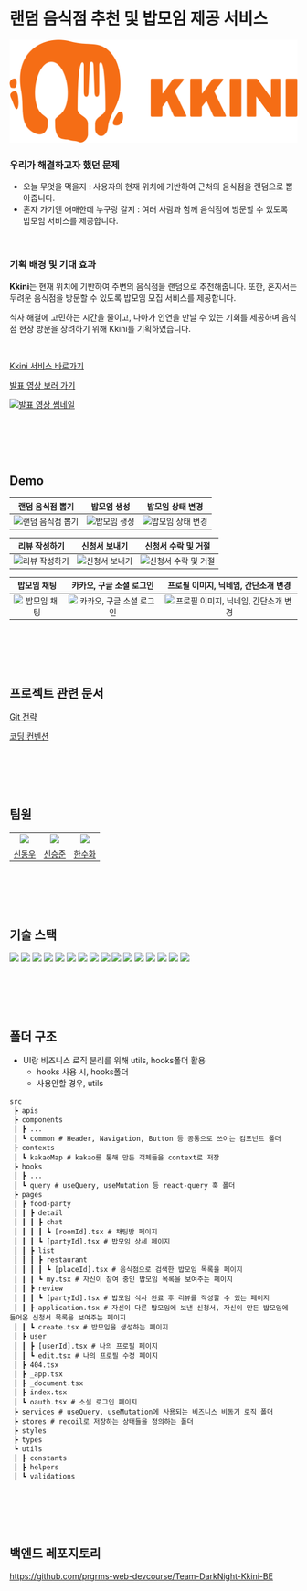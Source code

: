 # 랜덤 음식점 추천 및 밥모임 제공 서비스

![끼니 로고](./public/images/kkini-logo.svg)

### 우리가 해결하고자 했던 문제

- 오늘 무엇을 먹을지 : 사용자의 현재 위치에 기반하여 근처의 음식점을 랜덤으로 뽑아줍니다.
- 혼자 가기엔 애매한데 누구랑 갈지 : 여러 사람과 함께 음식점에 방문할 수 있도록 밥모임 서비스를 제공합니다.

<br />

### 기획 배경 및 기대 효과

<strong>Kkini</strong>는 현재 위치에 기반하여 주변의 음식점을 랜덤으로 추천해줍니다. 또한, 혼자서는 두려운 음식점을 방문할 수 있도록 밥모임 모집 서비스를 제공합니다.

식사 해결에 고민하는 시간을 줄이고, 나아가 인연을 만날 수 있는 기회를 제공하며 음식점 현장 방문을 장려하기 위해 Kkini를 기획하였습니다.

<br />

[Kkini 서비스 바로가기](https://kkini.vercel.app/)

[발표 영상 보러 가기](https://www.youtube.com/watch?v=H1anj9zAULA)

[![발표 영상 썸네일](https://img.youtube.com/vi/H1anj9zAULA/0.jpg)](https://www.youtube.com/watch?v=H1anj9zAULA)

<br />
<br />
<br />
<br />

## Demo

|                                                                  랜덤 음식점 뽑기                                                                  |                                                                  밥모임 생성                                                                  |                                                                  밥모임 상태 변경                                                                  |
| :------------------------------------------------------------------------------------------------------------------------------------------------: | :-------------------------------------------------------------------------------------------------------------------------------------------: | :------------------------------------------------------------------------------------------------------------------------------------------------: |
| <img src="https://user-images.githubusercontent.com/93233930/227546176-903a7dae-60ba-4303-a7e7-50b8a180ed0e.gif" alt="랜덤 음식점 뽑기" width=80%> | <img src="https://user-images.githubusercontent.com/93233930/227543298-6883a5e8-6bc9-46f1-a69c-9ab462d37278.gif" alt="밥모임 생성" width=80%> | <img src="https://user-images.githubusercontent.com/93233930/227548030-fb8aad3f-71b2-41c6-9b21-42fadb3ab938.gif" alt="밥모임 상태 변경" width=80%> |

|                                                                  리뷰 작성하기                                                                  |                                                                  신청서 보내기                                                                  |                                                                  신청서 수락 및 거절                                                                  |
| :---------------------------------------------------------------------------------------------------------------------------------------------: | :---------------------------------------------------------------------------------------------------------------------------------------------: | :---------------------------------------------------------------------------------------------------------------------------------------------------: |
| <img src="https://user-images.githubusercontent.com/93233930/227549062-d0f32cdb-05ef-4203-bf6b-03d1633c28c7.gif" alt="리뷰 작성하기" width=80%> | <img src="https://user-images.githubusercontent.com/93233930/227543311-31762e06-bf6f-4303-bcb0-a24dbd5cb552.gif" alt="신청서 보내기" width=80%> | <img src="https://user-images.githubusercontent.com/93233930/227551309-6747dcb0-3a9b-4d8d-8cd5-78c6dc30dd65.gif" alt="신청서 수락 및 거절" width=80%> |

|                                                                  밥모임 채팅                                                                  |                                                                  카카오, 구글 소셜 로그인                                                                  |                                                                  프로필 이미지, 닉네임, 간단소개 변경                                                                  |
| :-------------------------------------------------------------------------------------------------------------------------------------------: | :--------------------------------------------------------------------------------------------------------------------------------------------------------: | :--------------------------------------------------------------------------------------------------------------------------------------------------------------------: |
| <img src="https://user-images.githubusercontent.com/93233930/227700158-44907621-5417-4853-8731-b52ba01431b4.gif" alt="밥모임 채팅" width=80%> | <img src="https://user-images.githubusercontent.com/93233930/227544372-12a0c53b-258c-4991-a0c8-447423238ddb.gif" alt="카카오, 구글 소셜 로그인" width=80%> | <img src="https://user-images.githubusercontent.com/93233930/227543303-fec8ba5b-6438-467c-b5b4-976f68a08b45.gif" alt="프로필 이미지, 닉네임, 간단소개 변경" width=80%> |

<br />
<br />
<br />
<br />

## 프로젝트 관련 문서

[Git 전략](https://backend-devcourse.notion.site/git-0955f4a3796f4ee88389bd871c4c965b)

[코딩 컨벤션](https://backend-devcourse.notion.site/7e9b90aefbc1425eabe247a7a1e9d8de)

<br />
<br />
<br />
<br />

## 팀원

<table>
  <tbody>
  <tr>
  <td align="center"><a href="https://github.com/SDWoo"><img src="https://avatars.githubusercontent.com/u/28768535?v=4" width="150px;" style="max-width: 100%;"/></a></td>
  <td align="center"><a href="https://github.com/metacode22"><img src="https://avatars.githubusercontent.com/u/93233930?v=4" width="150px;" style="max-width: 100%;"/></a></td>
  <td align="center"><a href="https://github.com/live-small"><img src="https://avatars.githubusercontent.com/u/70274947?v=4" width="150px;" style="max-width: 100%;"/></a></td>
  </tr>
  <tr>
  <td align="center"><a href="https://github.com/SDWoo">신동우</a></td>
  <td align="center"><a href="https://github.com/metacode22">신승준</a></td>
  <td align="center"><a href="https://github.com/live-small">한수화</a></td>
  </tr>
  </tbody>
</table>

<br />
<br />
<br />
<br />

## 기술 스택

<img src="https://img.shields.io/badge/TypeScript-3178C6?style=for-the-badge&logo=TypeScript&logoColor=ffffff"/> <img src="https://img.shields.io/badge/Next.js-000000?style=for-the-badge&logo=Next.js&logoColor=ffffff"/> <img src="https://img.shields.io/badge/React-61DAFB?style=for-the-badge&logo=React&logoColor=ffffff"> <img src="https://img.shields.io/badge/React Query-FF4154?style=for-the-badge&logo=React Query&logoColor=ffffff"/> <img src="https://img.shields.io/badge/Axios-6028e0?style=for-the-badge&logo=Axios&logoColor=ffffff"/> <img src="https://img.shields.io/badge/Recoil-1678e0?style=for-the-badge&logo=Recoil&logoColor=ffffff"/> <img src="https://img.shields.io/badge/React Hook Form-EC5990?style=for-the-badge&logo=React-Hook-Form&logoColor=ffffff"/> <img src="https://img.shields.io/badge/Emotion-CC67BC?style=for-the-badge&logo=Emotion&logoColor=ffffff"/> <img src="https://img.shields.io/badge/Chakra-319795?style=for-the-badge&logo=Chakra UI&logoColor=ffffff"/> <img src="https://img.shields.io/badge/Prettier-373338?style=for-the-badge&logo=Prettier&logoColor=ffffff"/> <img src="https://img.shields.io/badge/ESLint-4B32C3?style=for-the-badge&logo=ESLint&logoColor=ffffff"/> <img src="https://img.shields.io/badge/stylelint-263238?style=for-the-badge&logo=stylelint&logoColor=ffffff"/> <img src="https://img.shields.io/badge/commitlint-000000?style=for-the-badge&logo=commitlint&logoColor=ffffff"/> <img src="https://img.shields.io/badge/Husky-006179?style=for-the-badge&logo=Husky&logoColor=ffffff"/> <img src="https://img.shields.io/badge/Lint staged-02CBF2?style=for-the-badge&logo=Lint staged&logoColor=ffffff"/> <img src="https://img.shields.io/badge/Vercel-000000?style=for-the-badge&logo=Vercel&logoColor=ffffff"/>

<br />
<br />
<br />
<br />

## 폴더 구조

- UI랑 비즈니스 로직 분리를 위해 utils, hooks폴더 활용
  - hooks 사용 시, hooks폴더
  - 사용안할 경우, utils

```
src
 ┣ apis
 ┣ components
 ┃ ┣ ...
 ┃ ┗ common # Header, Navigation, Button 등 공통으로 쓰이는 컴포넌트 폴더
 ┣ contexts
 ┃ ┗ kakaoMap # kakao를 통해 만든 객체들을 context로 저장
 ┣ hooks
 ┃ ┣ ...
 ┃ ┗ query # useQuery, useMutation 등 react-query 훅 폴더
 ┣ pages
 ┃ ┣ food-party
 ┃ ┃ ┣ detail
 ┃ ┃ ┃ ┣ chat
 ┃ ┃ ┃ ┃ ┗ [roomId].tsx # 채팅방 페이지
 ┃ ┃ ┃ ┗ [partyId].tsx # 밥모임 상세 페이지
 ┃ ┃ ┣ list
 ┃ ┃ ┃ ┣ restaurant
 ┃ ┃ ┃ ┃ ┗ [placeId].tsx # 음식점으로 검색한 밥모임 목록을 페이지
 ┃ ┃ ┃ ┗ my.tsx # 자신이 참여 중인 밥모임 목록을 보여주는 페이지
 ┃ ┃ ┣ review
 ┃ ┃ ┃ ┗ [partyId].tsx # 밥모임 식사 완료 후 리뷰를 작성할 수 있는 페이지
 ┃ ┃ ┣ application.tsx # 자신이 다른 밥모임에 보낸 신청서, 자신이 만든 밥모임에 들어온 신청서 목록을 보여주는 페이지
 ┃ ┃ ┗ create.tsx # 밥모임을 생성하는 페이지
 ┃ ┣ user
 ┃ ┃ ┣ [userId].tsx # 나의 프로필 페이지
 ┃ ┃ ┗ edit.tsx # 나의 프로필 수정 페이지
 ┃ ┣ 404.tsx
 ┃ ┣ _app.tsx
 ┃ ┣ _document.tsx
 ┃ ┣ index.tsx
 ┃ ┗ oauth.tsx # 소셜 로그인 페이지
 ┣ services # useQuery, useMutation에 사용되는 비즈니스 비동기 로직 폴더
 ┣ stores # recoil로 저장하는 상태들을 정의하는 폴더
 ┣ styles
 ┣ types
 ┗ utils
 ┃ ┣ constants
 ┃ ┣ helpers
 ┃ ┗ validations
```

<br />
<br />
<br />
<br />

## 백엔드 레포지토리

https://github.com/prgrms-web-devcourse/Team-DarkNight-Kkini-BE
